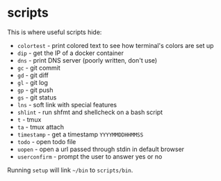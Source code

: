 # scripts

This is where useful scripts hide:

* `colortest` - print colored text to see how terminal's colors are set up
* `dip` - get the IP of a docker container
* `dns` - print DNS server (poorly written, don't use)
* `gc` - git commit
* `gd` - git diff
* `gl` - git log
* `gp` - git push
* `gs` - git status
* `lns` - soft link with special features
* `shlint` - run shfmt and shellcheck on a bash script
* `t` - tmux
* `ta` - tmux attach
* `timestamp` - get a timestamp `YYYYMMDDHHMMSS`
* `todo` - open todo file
* `uopen` - open a url passed through stdin in default browser
* `userconfirm` - prompt the user to answer yes or no

Running `setup` will link `~/bin` to `scripts/bin`.
